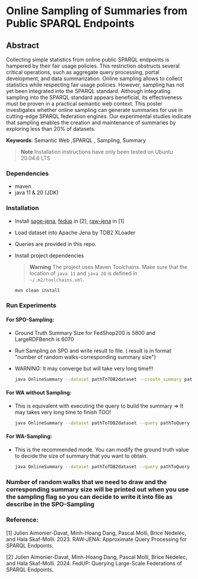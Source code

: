 # Online Sampling of Summaries from Public SPARQL Endpoints

## Abstract

Collecting simple statistics from online public SPARQL
endpoints is hampered by their fair usage policies. This restriction
obstructs several critical operations, such as aggregate query
processing, portal development, and data summarization. Online sampling allows
to collect statistics while respecting fair usage policies. However, sampling has not yet been  integrated into the
SPARQL standard. Although integrating sampling into the SPARQL
standard appears beneficial, its effectiveness must be proven in a
practical semantic web context. This poster investigates whether online sampling can
generate summaries for use in cutting-edge SPARQL federation
engines. Our experimental studies indicate that sampling enables the
creation and maintenance of summaries by exploring less than 20\% of datasets.

**Keywords**: Semantic Web ,SPARQL , Sampling, Summary


> **Note**
> Installation instructions have only been tested on Ubuntu 20.04.6 LTS

### Dependencies

- maven
- java 11 & 20 (JDK)

### Installation

- Install [sage-jena], [fedup] in [2], [raw-jena] in [1]

[sage-jena]:https://github.com/Chat-Wane/sage-jena
[fedup]:https://github.com/Chat-Wane/fedup
[raw-jena]:https://github.com/GDD-Nantes/raw-jena

- Load dataset into Apache Jena by TDB2 XLoader

- Queries are provided in this repo.

- Install project dependencies

    > **Warning**
    > The project uses Maven Toolchains. Make sure that the location of `java 11` and `java 20` is defined in `~/.m2/toolchains.xml`. 
  
    ```bash
    mvn clean install
    ```

### Run Experiments

#### For SPO-Sampling:

- Ground Truth Summary Size for FedShop200 is 5800 and LargeRDFBench is 6070
- Run Sampling on SPO and write result to file. ( result is in format "number of random walks-corresponding summary size")
- WARNING: It may converge but will take very long time!!!

    ```bash
  java OnlineSummary --dataset pathToTDB2dataset --create_summary pathToNewSummary --GT groundtruth --spo --sampling > result.txt
    ```
#### For WA without Sampling:

- This is equivalent with executing the query to build the summary => It may takes very long time to finish TOO!

    ```bash
  java OnlineSummary --dataset pathToTDB2dataset --query pathToQuery --create_summary pathToNewSummary --wa 
    ```

#### For WA-Sampling:

- This is the recommended mode. You can modify the ground truth value to decide the size of summary that you want to obtain.

    ```bash
  java OnlineSummary --dataset pathToTDB2dataset --query pathToQuery --create_summary pathToNewSummary --GT desiredsummarysize --wa --sampling
    ```
  

### Number of random walks that we need to draw and the corresponding summary size will be printed out when you use the sampling flag so you can decide to write it into file as describe in the SPO-Sampling

### Reference:
[1] Julien Aimonier-Davat, Minh-Hoang Dang, Pascal Molli, Brice Nédelec, and Hala Skaf-Molli. 2023. RAW-JENA: Approximate Query Processing for SPARQL Endpoints.

[2] Julien Aimonier-Davat, Minh-Hoang Dang, Pascal Molli, Brice Nédelec, and Hala Skaf-Molli. 2024. FedUP: Querying Large-Scale Federations of SPARQL Endpoints.